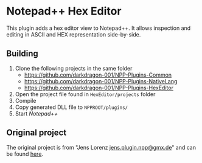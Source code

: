 # Notepad++ Hex Editor

This plugin adds a hex editor view to Notepad++.
It allows inspection and editing in ASCII and HEX representation side-by-side.

## Building

1. Clone the following projects in the same folder
   - https://github.com/darkdragon-001/NPP-Plugins-Common
   - https://github.com/darkdragon-001/NPP-Plugins-NativeLang
   - https://github.com/darkdragon-001/NPP-Plugins-HexEditor
2. Open the project file found in `HexEditor/projects` folder
3. Compile
4. Copy generated DLL file to `NPPROOT/plugins/`
5. Start _Notepad++_

## Original project

The original project is from "Jens Lorenz <jens.plugin.npp@gmx.de>" and can be found [here](https://sourceforge.net/projects/npp-plugins).
